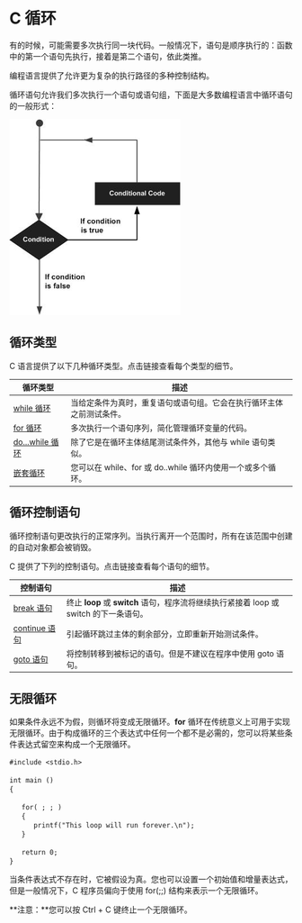 
# C 循环

有的时候，可能需要多次执行同一块代码。一般情况下，语句是顺序执行的：函数中的第一个语句先执行，接着是第二个语句，依此类推。

编程语言提供了允许更为复杂的执行路径的多种控制结构。

循环语句允许我们多次执行一个语句或语句组，下面是大多数编程语言中循环语句的一般形式：

![循环结构](../img/loop_architecture.jpg)

## 循环类型

C 语言提供了以下几种循环类型。点击链接查看每个类型的细节。

| 循环类型 | 描述 |
| --- | --- |
| [while 循环](c-while-loop.html "C 中的 while 循环") | 当给定条件为真时，重复语句或语句组。它会在执行循环主体之前测试条件。 |
| [for 循环](c-for-loop.html "C 中的 for 循环") | 多次执行一个语句序列，简化管理循环变量的代码。 |
| [do...while 循环](c-do-while-loop.html "C 中的 do...while 循环") | 除了它是在循环主体结尾测试条件外，其他与 while 语句类似。 |
| [嵌套循环](c-nested-loops.html "C 中的嵌套循环") | 您可以在 while、for 或 do..while 循环内使用一个或多个循环。 |

## 循环控制语句

循环控制语句更改执行的正常序列。当执行离开一个范围时，所有在该范围中创建的自动对象都会被销毁。

C 提供了下列的控制语句。点击链接查看每个语句的细节。

| 控制语句 | 描述 |
| --- | --- |
| [break 语句](c-break-statement.html "C 中的 break 语句") | 终止 **loop** 或 **switch** 语句，程序流将继续执行紧接着 loop 或 switch 的下一条语句。 |
| [continue 语句](c-continue-statement.html "C 中的 continue 语句") | 引起循环跳过主体的剩余部分，立即重新开始测试条件。 |
| [goto 语句](c-goto-statement.html "C 中的 goto 语句") | 将控制转移到被标记的语句。但是不建议在程序中使用 goto 语句。 |

## 无限循环

如果条件永远不为假，则循环将变成无限循环。**for** 循环在传统意义上可用于实现无限循环。由于构成循环的三个表达式中任何一个都不是必需的，您可以将某些条件表达式留空来构成一个无限循环。

```
#include <stdio.h>

int main ()
{

   for( ; ; )
   {
      printf("This loop will run forever.\n");
   }

   return 0;
}

```

当条件表达式不存在时，它被假设为真。您也可以设置一个初始值和增量表达式，但是一般情况下，C 程序员偏向于使用 for(;;) 结构来表示一个无限循环。

**注意：**您可以按 Ctrl + C 键终止一个无限循环。


